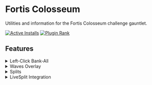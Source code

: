 # Fortis Colosseum

Utilities and information for the Fortis Colosseum challenge gauntlet.


[![Active Installs](http://img.shields.io/endpoint?url=https://api.runelite.net/pluginhub/shields/installs/plugin/fortis-colosseum)](https://runelite.net/plugin-hub/show/fortis-colosseum)
[![Plugin Rank](http://img.shields.io/endpoint?url=https://api.runelite.net/pluginhub/shields/rank/plugin/fortis-colosseum)](https://runelite.net/plugin-hub/show/fortis-colosseum)

## Features

<details>
<summary>Left-Click Bank-All</summary>

Swaps the two-click bank all to a single-click bank all in the loot chest interface.
</details>

<details>
<summary>Waves Overlay</summary>

Shows the current and/or next wave spawns in an on-screen overlay.

![Waves Overlay Screenshot](docs/img/waves_overlay.png)
</details>

<details>
<summary>Splits</summary>

Shows an overlay of splits timings with either per-wave time or cumulative wave-end time.

![Splits Overlay Screenshot](docs/img/splits_overlay.png)

Alternatively, the splits can be written to a file using the "Save to File" config option.
The file is named as timestamp of the run ending, and the format is:
```
Wave 1: ticksInWave / ticksSinceRunStart
Wave 2: ticksInWave / ticksSinceRunStart
...
```

</details>

<details>
<summary>LiveSplit Integration</summary>

![img.png](docs/img/livesplit_demo.png)

The plugin can interface with LiveSplit to automatically split at the end of each wave.
This requires the [LiveSplit Server](https://github.com/LiveSplit/LiveSplit.Server) component
(which is built-in as of 1.8.29).

You can use the [layout file](/docs/livesplit/FortisColosseum.lsl) 
and [splits file](/docs/livesplit/FortisColosseum.lss) 
provided in this repository as a starting point.

You MUST select "Start Server" to receive times.
This is required EVERY TIME you begin LiveSplit.

![img.png](docs/img/livesplit_start_server.png)
</details>
